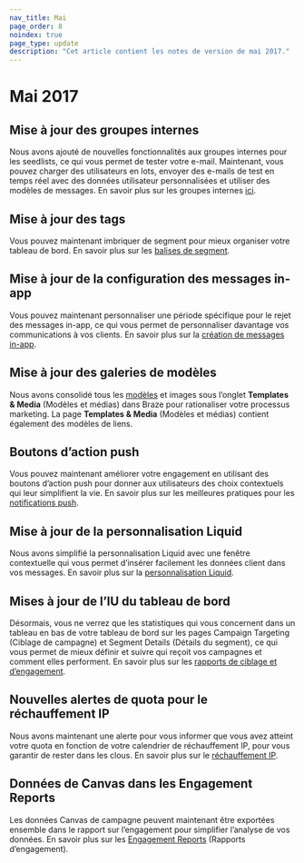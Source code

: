 ```yaml
---
nav_title: Mai
page_order: 8
noindex: true
page_type: update
description: "Cet article contient les notes de version de mai 2017."
---
```


# Mai 2017

## Mise à jour des groupes internes

Nous avons ajouté de nouvelles fonctionnalités aux groupes internes pour les seedlists, ce qui vous permet de tester votre e-mail. Maintenant, vous pouvez charger des utilisateurs en lots, envoyer des e-mails de test en temps réel avec des données utilisateur personnalisées et utiliser des modèles de messages. En savoir plus sur les groupes internes [ici][43].

## Mise à jour des tags

Vous pouvez maintenant imbriquer de segment pour mieux organiser votre tableau de bord. En savoir plus sur les [balises de segment][42].

## Mise à jour de la configuration des messages in-app

Vous pouvez maintenant personnaliser une période spécifique pour le rejet des messages in-app, ce qui vous permet de personnaliser davantage vos communications à vos clients. En savoir plus sur la [création de messages in-app][41].

## Mise à jour des galeries de modèles

Nous avons consolidé tous les [modèles][40] et images sous l’onglet **Templates & Media** (Modèles et médias) dans Braze pour rationaliser votre processus marketing. La page **Templates & Media** (Modèles et médias) contient également des modèles de liens.

## Boutons d’action push

Vous pouvez maintenant améliorer votre engagement en utilisant des boutons d’action push pour donner aux utilisateurs des choix contextuels qui leur simplifient la vie. En savoir plus sur les meilleures pratiques pour les [notifications push][39].

## Mise à jour de la personnalisation Liquid

Nous avons simplifié la personnalisation Liquid avec une fenêtre contextuelle qui vous permet d’insérer facilement les données client dans vos messages. En savoir plus sur la [personnalisation Liquid][38].

## Mises à jour de l’IU du tableau de bord

Désormais, vous ne verrez que les statistiques qui vous concernent dans un tableau en bas de votre tableau de bord sur les pages Campaign Targeting (Ciblage de campagne) et Segment Details (Détails du segment), ce qui vous permet de mieux définir et suivre qui reçoit vos campagnes et comment elles performent. En savoir plus sur les [rapports de ciblage et d’engagement][37].

## Nouvelles alertes de quota pour le réchauffement IP

Nous avons maintenant une alerte pour vous informer que vous avez atteint votre quota en fonction de votre calendrier de réchauffement IP, pour vous garantir de rester dans les clous. En savoir plus sur le [réchauffement IP][36].

## Données de Canvas dans les Engagement Reports

Les données Canvas de campagne peuvent maintenant être exportées ensemble dans le rapport sur l’engagement pour simplifier l’analyse de vos données. En savoir plus sur les [Engagement Reports][35] (Rapports d’engagement).


[35]: {{site.baseurl}}/user_guide/data_and_analytics/your_reports/engagement_reports/#engagement-reports
[36]: {{site.baseurl}}/user_guide/message_building_by_channel/email/best_practices/
[37]: {{site.baseurl}}/user_guide/data_and_analytics/configuring_reporting/
[38]: {{site.baseurl}}/user_guide/personalization_and_dynamic_content/personalized_messaging/#adding-personalizable-attributes-objects
[39]: {{site.baseurl}}/user_guide/message_building_by_channel/push/best_practices/
[40]: {{site.baseurl}}/user_guide/engagement_tools/templates_and_media/
[41]: {{site.baseurl}}/user_guide/message_building_by_channel/in-app_messages/create/#creating-an-in-app-message
[42]: {{site.baseurl}}/user_guide/administrative/app_settings/tags/#campaign-segment-and-news-feed-card-tags
[43]: {{site.baseurl}}/user_guide/administrative/app_settings/developer_console/#content-test-groups
[98]:{{site.baseurl}}/user_guide/onboarding/platform_administrative_features/#authentication-rules
